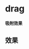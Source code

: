 # drag
**吸附效果**

## 效果

<ClientOnly>
  <Drag/>
</ClientOnly>

<script setup>
import Drag from '../../../src/components/drag.vue'
</script>